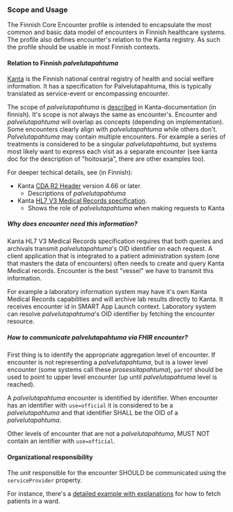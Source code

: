 ### Scope and Usage

The Finnish Core Encounter profile is intended to encapsulate the most common and basic data model
of encounters in Finnish healthcare systems. The profile also defines encounter's relation to the
Kanta registry. As such the profile should be usable in most Finnish contexts.

#### Relation to Finnish *palvelutapahtuma*

[Kanta](https://www.kanta.fi/) is the Finnish national central registry of health and social
welfare information. It has a specification for Palvelutapahtuma, this is typically translated as
service-event or encompassing encounter.

The scope of *palvelutapahtuma* is [described](https://www.kanta.fi/jarjestelmakehittajat/liite-2-palvelutapahtumien-esimerkkeja)
in Kanta-documentation (in finnish). It's scope is not always the same as encounter's. Encounter and
*palvelutapahtuma* will overlap as concepts (depending on implementation). Some encounters clearly align
with *palvelutapahtuma* while others don't. *Palvelutapahtuma* may contain multiple encounters. For example
a series of treatments is considered to be a singular *palvelutapahtuma*, but systems most likely want
to express each visit as a separate encounter (see kanta doc for the description of "hoitosarja",
there are other examples too).

For deeper techical details, see (in Finnish):

* Kanta [CDA R2 Header](https://www.kanta.fi/jarjestelmakehittajat/potilastiedon-arkiston-cda-r2-header) version 4.66 or later.
    * Descriptions of *palvelutapahtuma*
* Kanta [HL7 V3 Medical Records specification](https://www.kanta.fi/jarjestelmakehittajat/potilastiedon-arkiston-medical-records).
    * Shows the role of *palvelutapahtuma* when making requests to Kanta

##### Why does encounter need this information?

Kanta HL7 V3 Medical Records specification requires that both queries and archivals transmit
*palvelutapahtuma*'s OID identifier on each request. A client application that is integrated to a
patient administration system (one that masters the data of encounters) often needs to create and
query Kanta Medical records. Encounter is the best "vessel" we have to transmit this information.

For example a laboratory information system may have it's own Kanta Medical Records capabilities
and will archive lab results directly to Kanta. It receives encounter id in SMART App Launch
context. Laboratory system can resolve *palvelutapahtuma*'s OID identifier by fetching the encounter
resource.

##### How to communicate palvelutapahtuma via FHIR encounter?

First thing is to identify the appropriate aggregation level of encounter. If encounter is not
representing a *palvelutapahtuma*, but is a lower level encounter (some systems call these
*prosessitapahtuma*), `partOf` should be used to point to upper level encounter (up until
*palvelutapahtuma* level is reached).

A *palvelutapahtuma* encounter is identified by identifier. When encounter has an identifier with
`use=official` it is considered to be a *palvelutapahtuma* and that identifier SHALL be the
OID of a *palvelutapahtuma*.

Other levels of encounter that are not a *palvelutapahtuma*, MUST NOT contain an ientifier with
`use=official`.

#### Organizational responsibility

The unit responsible for the encounter SHOULD be communicated using the `serviceProvider` property.

For instance, there's a [detailed example with explanations](Encounter-id-for-ward-encounter.html) 
for how to fetch patients in a ward.
